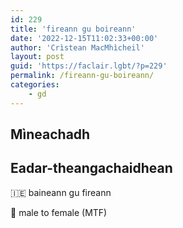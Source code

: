 ```yaml
---
id: 229
title: 'fireann gu boireann'
date: '2022-12-15T11:02:33+00:00'
author: 'Crìstean MacMhìcheil'
layout: post
guid: 'https://faclair.lgbt/?p=229'
permalink: /fireann-gu-boireann/
categories:
    - gd
---
```


## Mìneachadh

## Eadar-theangachaidhean

&#x1f1ee;&#x1f1ea; baineann gu fireann

&#x1f3f4;&#xe0067;&#xe0062;&#xe0065;&#xe006e;&#xe0067;&#xe007f; male to female (MTF)
